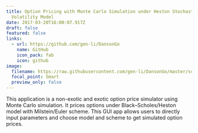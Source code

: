 ```yaml
---
title: Option Pricing with Monte Carlo Simulation under Heston Stochastic
  Volatility Model
date: 2017-03-20T16:00:07.917Z
draft: false
featured: false
links:
  - url: https://github.com/gen-li/DansonGo
    name: GitHub
    icon_pack: fab
    icon: github
image:
  filename: https://raw.githubusercontent.com/gen-li/DansonGo/master/screenshot.jpeg
  focal_point: Smart
  preview_only: false
---
```

This application is a non-exotic and exotic option price simulator using Monte Carlo simulation. It prices options under Black–Scholes/Heston model with Milstein/Euler scheme. This GUI app allows users to directly input parameters and choose model and scheme to get simulated option prices.
